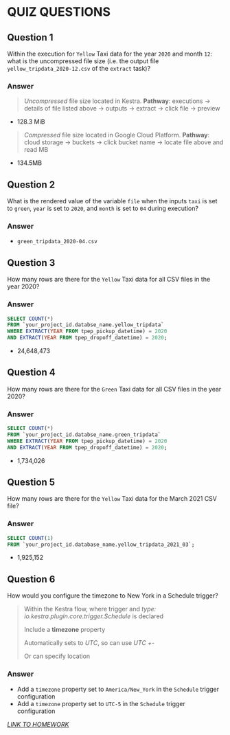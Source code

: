 # QUIZ QUESTIONS

## Question 1

Within the execution for `Yellow` Taxi data for the year `2020` and month `12`: what is the uncompressed file size (i.e. the output file `yellow_tripdata_2020-12.csv` of the `extract` task)?

### Answer 

> *Uncompressed* file size located in Kestra. **Pathway**: executions -> details of file listed above -> outputs -> extract -> click file -> preview

- 128.3 MiB

> *Compressed* file size located in Google Cloud Platform. **Pathway**: cloud storage -> buckets -> click bucket name -> locate file above and read MB

- 134.5MB

## Question 2

What is the rendered value of the variable `file` when the inputs `taxi` is set to `green`, `year` is set to `2020`, and `month` is set to `04` during execution?

### Answer

- `green_tripdata_2020-04.csv`

## Question 3 

How many rows are there for the `Yellow` Taxi data for all CSV files in the year 2020?

### Answer
```sql
SELECT COUNT(*) 
FROM `your_project_id.databse_name.yellow_tripdata` 
WHERE EXTRACT(YEAR FROM tpep_pickup_datetime) = 2020
AND EXTRACT(YEAR FROM tpep_dropoff_datetime) = 2020;
```
- 24,648,473

## Question 4

How many rows are there for the `Green` Taxi data for all CSV files in the year 2020?

### Answer

```sql
SELECT COUNT(*) 
FROM `your_project_id.databse_name.green_tripdata` 
WHERE EXTRACT(YEAR FROM tpep_pickup_datetime) = 2020
AND EXTRACT(YEAR FROM tpep_dropoff_datetime) = 2020;
```
- 1,734,026

## Question 5

How many rows are there for the `Yellow` Taxi data for the March 2021 CSV file?

### Answer

```sql
SELECT COUNT(1) 
FROM `your_project_id.database_name.yellow_tripdata_2021_03`;
```
- 1,925,152

## Question 6

How would you configure the timezone to New York in a Schedule trigger?

> Within the Kestra flow, where trigger and *type: io.kestra.plugin.core.trigger.Schedule* is declared
> 
> Include a **timezone** property
> 
> Automatically sets to *UTC*, so can use *UTC +-*
> 
> Or can specify location

### Answer

- Add a `timezone` property set to `America/New_York` in the `Schedule` trigger configuration
- Add a `timezone` property set to `UTC-5` in the `Schedule` trigger configuration

[*LINK TO HOMEWORK*](https://github.com/DataTalksClub/data-engineering-zoomcamp/edit/main/cohorts/2025/02-workflow-orchestration/homework.md 
)

